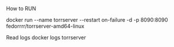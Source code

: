 How to RUN

docker run --name torrserver --restart on-failure -d -p 8090:8090 fedorrrr/torrserver-amd64-linux

Read logs
docker logs torrserver
